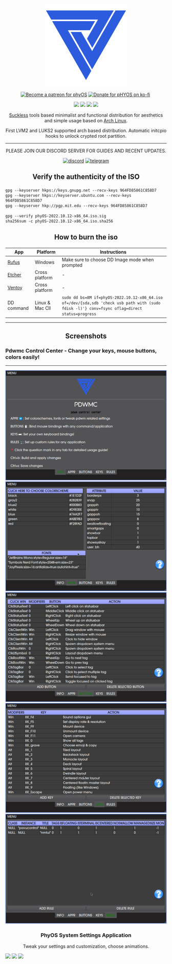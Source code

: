 <p align="center">
  <a href="https://github.com/FT-Labs"><img src="https://raw.githubusercontent.com/FT-Labs/phyOS-plymouth-base-theme/master/usr/share/plymouth/themes/phyOS/logo.png" height="256" width="256" alt="phyOS"></a>
</p>

<p align="center">
  <a href="https://patreon.com/phyOS"><img src="https://img.shields.io/endpoint.svg?url=https%3A%2F%2Fshieldsio-patreon.vercel.app%2Fapi%3Fusername%3DphyOS%26type%3Dpatrons&style=flat" alt="Become a patreon for phyOS"></a>
  <a href="https://ko-fi.com/phyos"><img src="https://raw.githubusercontent.com/FT-Labs/phyOS-dwm/screenshots/screenshots/kofi.jpg" width="128" alt="Donate for pHYOS on ko-fi"></a>&nbsp;

<p align="center">
  <a href="https://github.com/FT-Labs/phyOS-iso/releases" target="_blank"><img src="https://img.shields.io/github/downloads/FT-Labs/phyOS-iso/total?color=green"></img></a>
  <a href="https://github.com/FT-Labs/phyOS-iso/commits/master" target="_blank"><img src="https://img.shields.io/github/commit-activity/w/FT-Labs/phyOS-iso"></img></a>
  <a href="https://github.com/FT-Labs/phyOS-iso/releases" target="_blank"><img src="https://img.shields.io/github/v/release/FT-Labs/phyOS-iso?color=%23ffa500"></a>
  <a href="https://github.com/FT-Labs/phyOS-iso/issues?q=is%3Aissue+is%3Aclosed" target="_blank"><img src="https://img.shields.io/github/issues-closed-raw/FT-Labs/phyOS-iso"></a>
</p>

<p align="center">
<a href="https://suckless.org/">Suckless</a> tools based minimalist and functional distribution for aesthetics and simple usage based on <a href="https://www.archlinux.org">Arch Linux</a>.
</p>
<p align="center">
First LVM2 and LUKS2 supported arch based distribution. Automatic initcpio hooks to unlock crypted root partition.
</p>
<hr>
<p align="center">PLEASE JOIN OUR DISCORD SERVER FOR GUIDES AND RECENT UPDATES.</p>

<p align="center">
  <!-- <a href="https://ftlabs.tech" target="_blank"><img alt="home" src="https://img.shields.io/badge/HOME-blue?style=flat-square"></a> -->
  <!-- <a href="https://wiki.ftlabs.tech" target="_blank"><img alt="wiki" src="https://img.shields.io/badge/WIKI-blue?style=flat-square"></a> -->
  <!-- <a href="https://ftlabs.tech/gallery" target="_blank"><img alt="screenshots" src="https://img.shields.io/badge/SCREENSHOTS-blue?style=flat-square"></a> -->
  <a href="https://discord.gg/UHdZ4Pzve3" target="_blank"><img alt="discord" src="https://img.shields.io/badge/DISCORD-blue?style=flat-square"></a>
  <a href="https://t.me/+MNEvm6cv9xA3OWM0" target="_blank"><img alt="telegram" src="https://img.shields.io/badge/TELEGRAM-blue?style=flat-square"></a>
</p>

## <p align="center">Verify the authenticity of the ISO</p>

```
gpg --keyserver hkps://keys.gnupg.net --recv-keys 964FD85861C858D7
gpg --keyserver hkps://keyserver.ubuntu.com --recv-keys 964FD85861C858D7
gpg --keyserver hkp://pgp.mit.edu --recv-keys 964FD85861C858D7

gpg --verify phyOS-2022.10.12-x86_64.iso.sig
sha256sum -c phyOS-2022.10.12-x86_64.iso.sha256
```

## <p align="center">How to burn the iso</p>

| App                                     | Platform        | Instructions                                                                                                                                 |
|-----------------------------------------|-----------------|----------------------------------------------------------------------------------------------------------------------------------------------|
| [Rufus](http://rufus.ie)                | Windows         | Make sure to choose DD Image mode when prompted                                                                                              |
| [Etcher](https://www.balena.io/etcher/) | Cross platform  | -                                                                                                                                            |
| [Ventoy](https://www.ventoy.net)        | Cross platform  | -                                                                                                                                            |
| DD command                              | Linux & Mac ClI | `sudo dd bs=8M if=phyOS-2022.10.12-x86_64.iso of=/dev/{sda,sdb 'check usb path with (sudo fdisk -l)'} conv=fsync oflag=direct status=progress` |

<hr>

## <p align="center">Screenshots</p>

### <p>Pdwmc Control Center - Change your keys, mouse buttons, colors easily!</p>
<hr>

<img src="https://github.com/FT-Labs/phyOS-iso/blob/images/pdwmc/pdwmc-1.png">
<img src="https://github.com/FT-Labs/phyOS-iso/blob/images/pdwmc/pdwmc-2.png">
<img src="https://github.com/FT-Labs/phyOS-iso/blob/images/pdwmc/pdwmc-3.png">
<img src="https://github.com/FT-Labs/phyOS-iso/blob/images/pdwmc/pdwmc-4.png">
<img src="https://github.com/FT-Labs/phyOS-iso/blob/images/pdwmc/pdwmc-5.png">

### <p align="center">PhyOS System Settings Application</p>
<p align="center">Tweak your settings and customization, choose animations.</p>
<img src="https://github.com/FT-Labs/phyOS-dwm/blob/screenshots/screenshots/setting-1.png">
<img src="https://github.com/FT-Labs/phyOS-dwm/blob/screenshots/screenshots/setting-3.png">
<img src="https://github.com/FT-Labs/phyOS-dwm/blob/screenshots/screenshots/setting-4.png">
